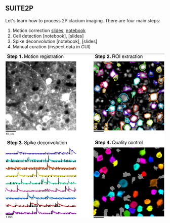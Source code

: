 
## SUITE2P

Let's learn how to process 2P clacium imaging. There are four main steps:

1. Motion correction [slides](../LectureSlides/Day9/MotionCorrection.pdf), [notebook](motion_correction.ipynb)
2. Cell detection [notebook], [slides]
3. Spike deconvolution [notebook], [slides]
4. Manual curation (inspect data in GUI)

![2psteps](figs/suite2p.JPG)
